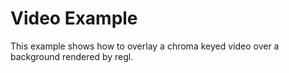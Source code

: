 # Video Example

This example shows how to overlay a chroma keyed video over a background rendered by regl.